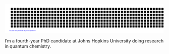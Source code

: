 ![gitartwork](gitartwork.svg)

I’m a fourth-year PhD candidate at Johns Hopkins University doing research in quantum chemistry.
